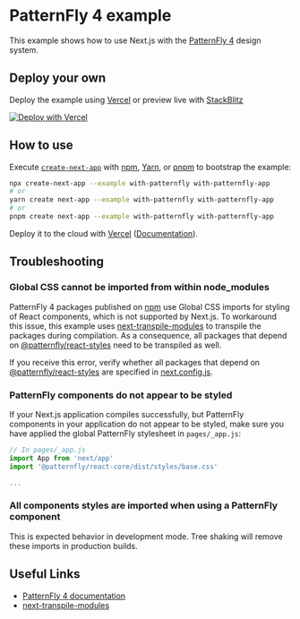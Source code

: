# PatternFly 4 example

This example shows how to use Next.js with the [PatternFly 4](https://www.patternfly.org/v4/) design system.

## Deploy your own

Deploy the example using [Vercel](https://vercel.com?utm_source=github&utm_medium=readme&utm_campaign=next-example) or preview live with [StackBlitz](https://stackblitz.com/github/vercel/next.js/tree/canary/examples/with-patternfly)

[![Deploy with Vercel](https://vercel.com/button)](https://vercel.com/new/git/external?repository-url=https://github.com/vercel/next.js/tree/canary/examples/with-patternfly&project-name=with-patternfly&repository-name=with-patternfly)

## How to use

Execute [`create-next-app`](https://github.com/vercel/next.js/tree/canary/packages/create-next-app) with [npm](https://docs.npmjs.com/cli/init), [Yarn](https://yarnpkg.com/lang/en/docs/cli/create/), or [pnpm](https://pnpm.io) to bootstrap the example:

```bash
npx create-next-app --example with-patternfly with-patternfly-app
# or
yarn create next-app --example with-patternfly with-patternfly-app
# or
pnpm create next-app --example with-patternfly with-patternfly-app
```

Deploy it to the cloud with [Vercel](https://vercel.com/new?utm_source=github&utm_medium=readme&utm_campaign=next-example) ([Documentation](https://nextjs.org/docs/deployment)).

## Troubleshooting

### Global CSS cannot be imported from within node_modules

PatternFly 4 packages published on [npm](https://npm.org) use Global CSS imports for styling of React components, which is not supported by Next.js.
To workaround this issue, this example uses [next-transpile-modules](https://www.npmjs.com/package/next-transpile-modules) to transpile the packages during compilation.
As a consequence, all packages that depend on [@patternfly/react-styles](https://www.npmjs.com/package/@patternfly/react-styles) need to be transpiled as well.

If you receive this error, verify whether all packages that depend on [@patternfly/react-styles](https://www.npmjs.com/package/@patternfly/react-styles) are specified in [next.config.js](next.config.js).

### PatternFly components do not appear to be styled

If your Next.js application compiles successfully, but PatternFly components in your application do not appear to be styled, make sure you have applied the global PatternFly stylesheet in `pages/_app.js`:

```javascript
// In pages/_app.js
import App from 'next/app'
import '@patternfly/react-core/dist/styles/base.css'

...
```

### All components styles are imported when using a PatternFly component

This is expected behavior in development mode. Tree shaking will remove these imports in production builds.

## Useful Links

- [PatternFly 4 documentation](https://www.patternfly.org/v4/)
- [next-transpile-modules](https://www.npmjs.com/package/next-transpile-modules)
